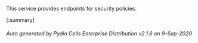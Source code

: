 






This service provides endpoints for security policies.

[:summary]

###### Auto generated by Pydio Cells Enterprise Distribution v2.1.6 on 9-Sep-2020
